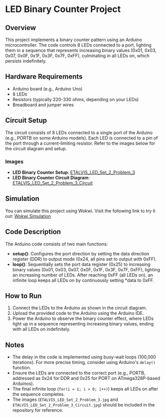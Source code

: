 <xaiArtifact artifact_id="6058b127-2267-487a-9c7a-8e0aa08c2b29" artifact_version_id="16650012-7751-4988-99e1-63ee84b17d9e" title="README.md" contentType="text/markdown">

# LED Binary Counter Project

## Overview
This project implements a binary counter pattern using an Arduino microcontroller. The code controls 8 LEDs connected to a port, lighting them in a sequence that represents increasing binary values (0x01, 0x03, 0x07, 0x0F, 0x1F, 0x3F, 0x7F, 0xFF), culminating in all LEDs on, which persists indefinitely.

## Hardware Requirements
- Arduino board (e.g., Arduino Uno)
- 8 LEDs
- Resistors (typically 220-330 ohms, depending on your LEDs)
- Breadboard and jumper wires

## Circuit Setup
The circuit consists of 8 LEDs connected to a single port of the Arduino (e.g., PORTB on some Arduino models). Each LED is connected to a pin of the port through a current-limiting resistor. Refer to the images below for the circuit diagram and setup.

### Images
- **LED Binary Counter Setup**: [ETALVIS_LED_Set_2_Problem_3](ETALVIS_LED_Set_2_Problem_3.jpg)
- **LED Binary Counter Circuit Diagram**: [ETALVIS_LED_Set_2_Problem_3_Circuit](ETALVIS_LED_Set_2_Problem_3_Circuit.jpg)

## Simulation
You can simulate this project using Wokwi. Visit the following link to try it out:
[Wokwi Simulation](https://wokwi.com/projects/441867445173002241)

## Code Description
The Arduino code consists of two main functions:
- **setup()**: Configures the port direction by setting the data direction register (DDR) to output mode (0x24, all pins set to output with 0xFF).
- **loop()**: Sequentially sets the port data register (0x25) to increasing binary values (0x01, 0x03, 0x07, 0x0F, 0x1F, 0x3F, 0x7F, 0xFF), lighting an increasing number of LEDs. After reaching 0xFF (all LEDs on), an infinite loop keeps all LEDs on by continuously setting *data to 0xFF.

## How to Run
1. Connect the LEDs to the Arduino as shown in the circuit diagram.
2. Upload the provided code to the Arduino using the Arduino IDE.
3. Power the Arduino to observe the binary counter effect, where LEDs light up in a sequence representing increasing binary values, ending with all LEDs on indefinitely.

## Notes
- The delay in the code is implemented using busy-wait loops (100,000 iterations). For more precise timing, consider using Arduino's `delay()` function.
- Ensure the LEDs are connected to the correct port (e.g., PORTB, addressed as 0x24 for DDR and 0x25 for PORT on ATmega328P-based Arduinos).
- The final infinite loop (`for(i = 1; i > 0; i++)`) keeps all LEDs on after the sequence completes.
- The images (`ETALVIS_LED_Set_2_Problem_3.jpg` and `ETALVIS_LED_Set_2_Problem_3_Circuit.jpg`) should be included in the repository for reference.
